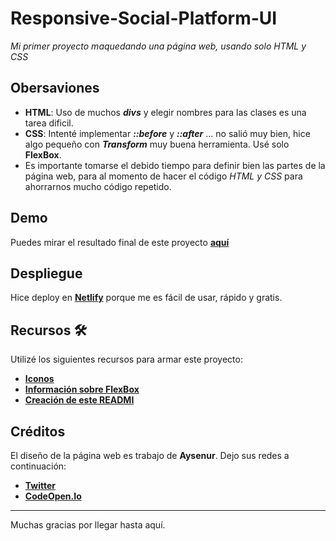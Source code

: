 # Responsive-Social-Platform-UI

_Mi primer proyecto maquedando una página web, usando solo HTML y CSS_

## Obersaviones
* **HTML**: Uso de muchos _**divs**_ y elegir nombres para las clases es una tarea dificil.
* **CSS**: Intenté implementar _**::before**_ y _**::after**_ ... no salió muy bien, hice algo pequeño con _**Transform**_ muy buena herramienta. Usé solo **FlexBox**.
* Es importante tomarse el debido tiempo para definir bien las partes de la página web, para al momento de hacer el código _HTML y CSS_ para ahorrarnos mucho código repetido.

## Demo

Puedes mirar el resultado final de este proyecto [**aquí**](https://responsive-social-platform-ui.netlify.app/)

## Despliegue

Hice deploy en [**Netlify**](https://www.netlify.com/) porque me es fácil de usar, rápido y gratis.

## Recursos 🛠️

Utilizé los siguientes recursos para armar este proyecto:
* [**Iconos**](https://feathericons.com/)
* [**Información sobre FlexBox**](https://css-tricks.com/snippets/css/a-guide-to-flexbox/)
* [**Creación de este READMI**](https://gist.github.com/Villanuevand/6386899f70346d4580c723232524d35a)

## Créditos

El diseño de la página web es trabajo de **Aysenur**. Dejo sus redes a continuación:

* [**Twitter**](https://twitter.com/AysnrTrkk)
* [**CodeOpen.Io**](https://codepen.io/TurkAysenur)


---
Muchas gracias por llegar hasta aquí.